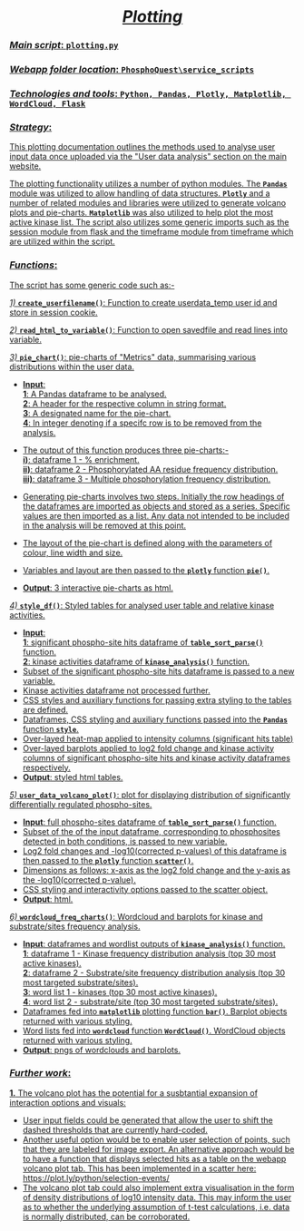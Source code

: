 # <center><u>*Plotting*</center>

### <u>*Main script*</u>:  `plotting.py`

### <u>*Webapp folder location*</u>:  `PhosphoQuest\service_scripts`

### <u>*Technologies and tools*</u>:  `Python, Pandas, Plotly, Matplotlib, WordCloud, Flask`

### <u>*Strategy*</u>: 

This plotting documentation outlines the methods used to analyse user input data once uploaded via the "User data analysis" section on the main website. 

The plotting functionality utilizes a number of python modules. The **`Pandas`** module was utilized to allow handling of data structures. **`Plotly`** and a number of related modules and libraries were utilized to generate volcano plots and pie-charts. **`Matplotlib`** was also utilized to help plot the most active kinase list. The script also utilizes some generic imports such as the session module from flask and the timeframe module from timeframe which are utilized within the script.  

### <u>*Functions*</u>:

The script has some generic code such as:- 

*1)* **`create_userfilename()`**: Function to create userdata_temp user id and store in session cookie.

*2)* **`read_html_to_variable()`**: Function to open savedfile and read lines into variable.

*3)* **`pie_chart()`**: pie-charts of "Metrics" data, summarising various distributions within the user data.

* <b>Input</b>: 
<br>**1**: A Pandas dataframe to be analysed. 
<br>**2**: A header for the respective column in string format.
<br>**3**: A designated name for the pie-chart. 
<br>**4**: In integer denoting if a specifc row is to be removed from the analysis.

* The output of this function produces three pie-charts:-
<br>**i)**: dataframe 1 - % enrichment.
<br>**ii)**: dataframe 2 - Phosphorylated AA residue frequency distribution.
<br>**iii)**: dataframe 3 - Multiple phosphorylation frequency distribution. 

* Generating pie-charts involves two steps. Initially the row headings of the dataframes are imported as objects and stored as a series. Specific values are then imported as a list. Any data not intended to be included in the analysis will be removed at this point. 
* The layout of the pie-chart is defined along with the parameters of colour, line width and size. 
* Variables and layout are then passed to the **`plotly`** function **`pie()`**.

* **Output**: 3 interactive pie-charts as html.  
 
*4)* **`style_df()`**: Styled tables for analysed user table and relative kinase activities.
* <b>Input</b>: 
<br>**1**: significant phospho-site hits dataframe of **`table_sort_parse()`** function. 
<br>**2**: kinase activities dataframe of **`kinase_analysis()`** function. 
* Subset of the significant phospho-site hits dataframe is passed to a new variable.
* Kinase activities dataframe not processed further.
* CSS styles and auxiliary functions for passing extra styling to the tables are defined.
* Dataframes, CSS styling and auxiliary functions passed into the **`Pandas`** function **`style`**.
* Over-layed heat-map applied to intensity columns (significant hits table)
* Over-layed barplots applied to log2 fold change and kinase activity columns of significant phospho-site hits and kinase activity dataframes respectively.
* **Output**: styled html tables.

*5)* **`user_data_volcano_plot()`**: plot for displaying distribution of significantly differentially regulated phospho-sites.
* **Input**: full phospho-sites dataframe of **`table_sort_parse()`** function. 
* Subset of the of the input dataframe, corresponding to phosphosites detected in both conditions, is passed to new variable.
* Log2 fold changes and -log10(corrected p-values) of this dataframe is then passed to the **`plotly`** function **`scatter()`**.
* Dimensions as follows: x-axis as the log2 fold change and the y-axis as the -log10(corrected p-value). 
* CSS styling and interactivity options passed to the scatter object.
* **Output**: html.

*6)* **`wordcloud_freq_charts()`**: Wordcloud and barplots for kinase and substrate/sites frequency analysis.

* **Input**: dataframes and wordlist outputs of **`kinase_analysis()`** function. 
<br>**1**: dataframe 1 - Kinase frequency distribution analysis (top 30 most active kinases).
<br>**2**: dataframe 2 - Substrate/site frequency distribution analysis (top 30 most targeted substrate/sites).
<br>**3**: word list 1 - kinases (top 30 most active kinases).
<br>**4**: word list 2 - substrate/site (top 30 most targeted substrate/sites).
* Dataframes fed into **`matplotlib`** plotting function **`bar()`**. Barplot objects returned with various styling. 
* Word lists fed into **`wordcloud`** function **`WordCloud()`**. WordCloud objects returned with various styling.
* **Output**: pngs of wordclouds and barplots.

### <u>*Further work*</u>:

**1.** The volcano plot has the potential for a susbtantial expansion of interaction options and visuals:
* User input fields could be generated that allow the user to shift the dashed thresholds that are currently hard-coded. 
* Another useful option would be to enable user selection of points, such that they are labeled for image export. An alternative approach would be to have a function that displays selected hits as a table on the webapp volcano plot tab. This has been implemented in a scatter here: <https://plot.ly/python/selection-events/>
* The volcano plot tab could also implement extra visualisation in the form of density distributions of log10 intensity data. This may inform the user as to whether the underlying assumption of t-test calculations, i.e. data is normally distributed, can be corroborated.



